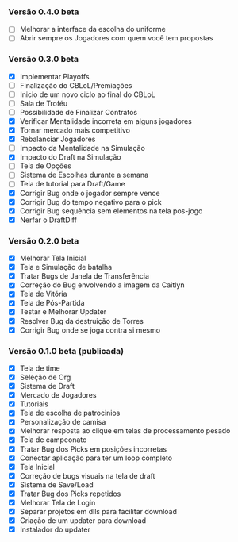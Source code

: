 ### Versão 0.4.0 beta

- [ ] Melhorar a interface da escolha do uniforme
- [ ] Abrir sempre os Jogadores com quem você tem propostas

### Versão 0.3.0 beta

- [x] Implementar Playoffs
- [ ] Finalização do CBLoL/Premiações
- [ ] Inicio de um novo ciclo ao final do CBLoL
- [ ] Sala de Troféu
- [ ] Possibilidade de Finalizar Contratos
- [x] Verificar Mentalidade incorreta em alguns jogadores
- [x] Tornar mercado mais competitivo
- [x] Rebalanciar Jogadores
- [ ] Impacto da Mentalidade na Simulação
- [x] Impacto do Draft na Simulação
- [ ] Tela de Opções
- [ ] Sistema de Escolhas durante a semana
- [ ] Tela de tutorial para Draft/Game
- [x] Corrigir Bug onde o jogador sempre vence
- [x] Corrigir Bug do tempo negativo para o pick
- [x] Corrigir Bug sequência sem elementos na tela pos-jogo
- [x] Nerfar o DraftDiff

### Versão 0.2.0 beta

- [x] Melhorar Tela Inicial
- [x] Tela e Simulação de batalha
- [x] Tratar Bugs de Janela de Transferência
- [x] Correção do Bug envolvendo a imagem da Caitlyn
- [x] Tela de Vitória
- [x] Tela de Pós-Partida
- [x] Testar e Melhorar Updater
- [x] Resolver Bug da destruição de Torres
- [x] Corrigir Bug onde se joga contra si mesmo

### Versão 0.1.0 beta (publicada)

- [x] Tela de time
- [x] Seleção de Org
- [x] Sistema de Draft
- [x] Mercado de Jogadores
- [x] Tutoriais
- [x] Tela de escolha de patrocinios
- [x] Personalização de camisa 
- [x] Melhorar resposta ao clique em telas de processamento pesado
- [x] Tela de campeonato
- [x] Tratar Bug dos Picks em posições incorretas
- [x] Conectar aplicação para ter um loop completo
- [x] Tela Inicial
- [x] Correção de bugs visuais na tela de draft
- [x] Sistema de Save/Load
- [x] Tratar Bug dos Picks repetidos
- [x] Melhorar Tela de Login
- [x] Separar projetos em dlls para facilitar download
- [x] Criação de um updater para download
- [x] Instalador do updater